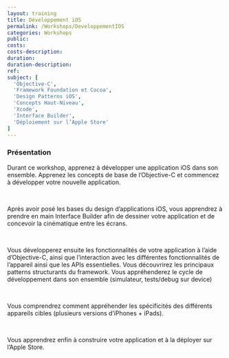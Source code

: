 ```yaml
---
layout: training
title: Développement iOS
permalink: /Workshops/DeveloppementIOS
categories: Workshops
public:
costs:
costs-description:
duration:
duration-description:
ref:
subject: [
  'Objective-C',
  'Framework Foundation et Cocoa',
  'Design Patterns iOS',
  'Concepts Haut-Niveau',
  'Xcode',
  'Interface Builder',
  'Déploiement sur l’Apple Store'
]
---
```


### Présentation

Durant ce workshop, apprenez à développer une application iOS dans son ensemble. Apprenez les concepts de base de l’Objective-C et commencez à développer votre nouvelle application.

<br/>

Après avoir posé les bases du design d’applications iOS, vous apprendrez à prendre en main Interface Builder afin de dessiner votre application et de concevoir la cinématique entre les écrans.

<br/>

Vous développerez ensuite les fonctionnalités de votre application à l’aide d’Objective-C, ainsi que l’interaction avec les différentes fonctionnalités de l’appareil ainsi que les APIs essentielles. Vous découvrirez les principaux patterns structurants du framework. Vous appréhenderez le cycle de développement dans son ensemble (simulateur, tests/debug sur device)

<br/>

Vous comprendrez comment appréhender les spécificités des différents appareils cibles (plusieurs versions d’iPhones + iPads).

<br/>

Vous apprendrez enfin à construire votre application et à la déployer sur l’Apple Store.
